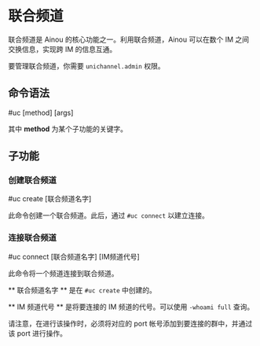 # 联合频道

联合频道是 Ainou 的核心功能之一。利用联合频道，Ainou 可以在数个 IM 之间交换信息，实现跨 IM 的信息互通。

要管理联合频道，你需要 `unichannel.admin` 权限。

## 命令语法

  #uc [method] [args]

其中 **method** 为某个子功能的关键字。

## 子功能

### 创建联合频道

  #uc create [联合频道名字]

此命令创建一个联合频道。此后，通过 `#uc connect` 以建立连接。

### 连接联合频道

  #uc connect [联合频道名字] [IM频道代号]

此命令将一个频道连接到联合频道。

** 联合频道名字 ** 是在 `#uc create` 中创建的。

** IM 频道代号 ** 是将要连接的 IM 频道的代号。可以使用 `-whoami full` 查询。

请注意，在进行该操作时，必须将对应的 port 帐号添加到要连接的群中，并通过该 port 进行操作。